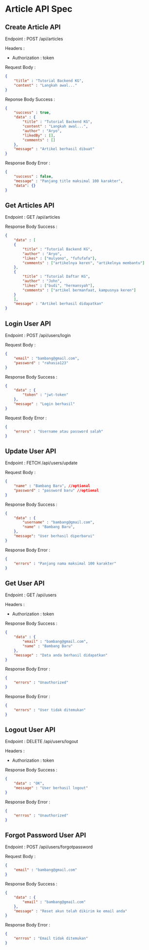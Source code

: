 # Article API Spec

## Create Article API

Endpoint : POST /api/articles

Headers : 
- Authorization : token

Request Body : 

```json
{
    "title" : "Tutorial Backend KG",
    "content" : "Langkah awal..."
}
```

Reponse Body Success : 

```json
{
    "success" : true,
    "data" : {
        "title" : "Tutorial Backend KG",
        "content" : "Langkah awal...",
        "author" : "Aryo",
        "likedBy" : [],
        "comments" : []
    },
    "message" : "Artikel berhasil dibuat"
}
```
Response Body Error : 

```json
{
    "success" : false,
    "message" : "Panjang title maksimal 100 karakter",
    "data": {}
}
```

## Get Articles API

Endpoint : GET /api/articles

Response Body Success : 

```json
{
    "data" : [
    {
        "title" : "Tutorial Backend KG",
        "author" : "Aryo",
        "likes" : ["mulyono", "fufufafa"],
        "comments" : ["artikelnya keren", "artikelnya membantu"]
    },
    {
        "title" : "Tutorial Daftar KG",
        "author" : "John",
        "likes" : ["budi", "hermansyah"],
        "comments" : ["artikel bermanfaat, kampusnya keren"]
    }
    ],
    "message" : "Artikel berhasil didapatkan"
}
```








## Login User API

Endpoint : POST /api/users/login

Request Body : 

```json
{
    "email" : "bambang@gmail.com",
    "password" : "rahasia123"
}
```

Response Body Success : 

```json
{
    "data" : {
        "token" : "jwt-token"
    },
    "message" : "Login berhasil"
}
```

Request Body Error : 

```json
{
    "errors" : "Username atau password salah"
}
```

## Update User API

Endpoint : FETCH /api/users/update

Request Body : 

```json
{
    "name" : "Bambang Baru", //optional
    "password" : "password baru" //optional
}
```

Response Body Success : 

```json
{
    "data" : {
        "username" : "bambang@gmail.com",
        "name" : "Bambang Baru",
    },
    "message": "User berhasil diperbarui"
}
```

Response Body Error : 

```json
{
    "errors" : "Panjang nama maksimal 100 karakter"
}
```

## Get User API

Endpoint : GET /api/users

Headers :
- Authorization : token

Response Body Success : 

```json
{
    "data" : {
        "email" : "bambang@gmail.com",
        "name" : "Bambang Baru"
    },
    "message" : "Data anda berhasil didapatkan"
}
```

Response Body Error : 

```json
{
    "errors" : "Unauthorized"
}
```

Response Body Error : 

```json
{
    "errors" : "User tidak ditemukan"
}
```

## Logout User API

Endpoint : DELETE /api/users/logout

Headers : 
- Authorization : token

Response Body Success : 

```json
{
    "data" : "OK",
    "message" : "User berhasil logout"
}
```

Response Body Error : 

```json
{
    "errros" : "Unauthorized"
}
```

## Forgot Password User API

Endpoint : POST /api/users/forgotpassword

Request Body : 

```json
{
    "email" : "bambang@gmail.com"
}
```

Response Body Success : 

```json
{
    "data" : {
        "email" : "bambang@gmail.com"
    },
    "message" : "Reset akun telah dikirim ke email anda"
}
```

Response Body Error : 

```json
{
    "errros" : "Email tidak ditemukan"
}
```